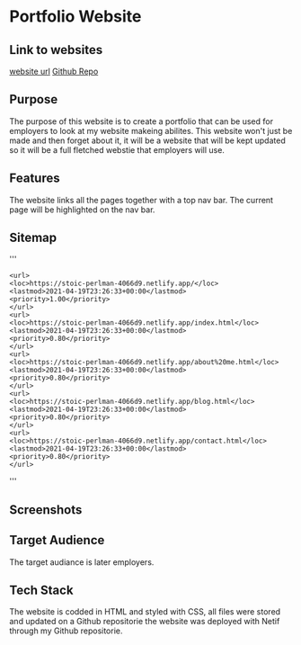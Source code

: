 # Portfolio Website

## Link to websites

[website url](https://stoic-perlman-4066d9.netlify.app/)
[Github Repo](https://github.com/jkirky82/portfolio)

## Purpose

The purpose of this website is to create a portfolio that can be used for employers to look at my website makeing abilites.
This website won't just be made and then forget about it, it will be a website that will be kept updated so it will be a full fletched webstie that employers will use.

## Features

The website links all the pages together with a top nav bar. The current page will be highlighted on the nav bar.


## Sitemap

'''
    <?xml version="1.0" encoding="UTF-8"?>
    <urlset
        xmlns="http://www.sitemaps.org/schemas/sitemap/0.9"
        xmlns:xsi="http://www.w3.org/2001/XMLSchema-instance"
        xsi:schemaLocation="http://www.sitemaps.org/schemas/sitemap/0.9
                http://www.sitemaps.org/schemas/sitemap/0.9/sitemap.xsd">
    <!-- created with Free Online Sitemap Generator www.xml-sitemaps.com -->

    <url>
    <loc>https://stoic-perlman-4066d9.netlify.app/</loc>
    <lastmod>2021-04-19T23:26:33+00:00</lastmod>
    <priority>1.00</priority>
    </url>
    <url>
    <loc>https://stoic-perlman-4066d9.netlify.app/index.html</loc>
    <lastmod>2021-04-19T23:26:33+00:00</lastmod>
    <priority>0.80</priority>
    </url>
    <url>
    <loc>https://stoic-perlman-4066d9.netlify.app/about%20me.html</loc>
    <lastmod>2021-04-19T23:26:33+00:00</lastmod>
    <priority>0.80</priority>
    </url>
    <url>
    <loc>https://stoic-perlman-4066d9.netlify.app/blog.html</loc>
    <lastmod>2021-04-19T23:26:33+00:00</lastmod>
    <priority>0.80</priority>
    </url>
    <url>
    <loc>https://stoic-perlman-4066d9.netlify.app/contact.html</loc>
    <lastmod>2021-04-19T23:26:33+00:00</lastmod>
    <priority>0.80</priority>
    </url>
'''

## Screenshots

## Target Audience

The target audiance is later employers.

## Tech Stack

The website is codded in HTML and styled with CSS, all files were stored and updated on a Github repositorie the website was deployed with Netif through my Github repositorie.
